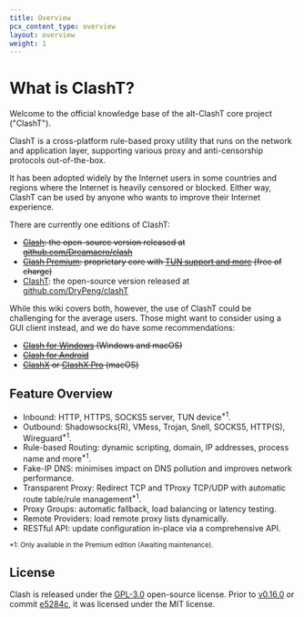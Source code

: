 ```yaml
---
title: Overview
pcx_content_type: overview
layout: overview
weight: 1
---
```


<!-- This is the index page, linked by the dummy sidebar item at Introduction/_dummy-index.md -->
# What is ClashT?

Welcome to the official knowledge base of the alt-ClashT core project ("ClashT").

ClashT is a cross-platform rule-based proxy utility that runs on the network and application layer, supporting various proxy and anti-censorship protocols out-of-the-box.

It has been adopted widely by the Internet users in some countries and regions where the Internet is heavily censored or blocked. Either way, ClashT can be used by anyone who wants to improve their Internet experience.

There are currently one editions of ClashT:

- ~~[Clash](https://github.com/Dreamacro/clash): the open-source version released at [github.com/Dreamacro/clash](https://github.com/Dreamacro/clash)~~
- ~~[Clash Premium](https://github.com/Dreamacro/clash/releases/tag/premium): proprietary core with [TUN support and more](/premium/introduction) (free of charge)~~
- [ClashT](https://github.com/DryPeng/clashT): the open-source version released at [github.com/DryPeng/clashT](https://github.com/DryPeng/clashT)

While this wiki covers both, however, the use of ClashT could be challenging for the average users. Those might want to consider using a GUI client instead, and we do have some recommendations:

- ~~[Clash for Windows](https://github.com/Fndroid/clash_for_windows_pkg/releases) (Windows and macOS)~~
- ~~[Clash for Android](https://github.com/Kr328/ClashTForAndroid)~~
- ~~[ClashX](https://github.com/yichengchen/clashX) or [ClashX Pro](https://install.appcenter.ms/users/clashx/apps/clashx-pro/distribution_groups/public) (macOS)~~

## Feature Overview

- Inbound: HTTP, HTTPS, SOCKS5 server, TUN device<sup>*1</sup>.
- Outbound: Shadowsocks(R), VMess, Trojan, Snell, SOCKS5, HTTP(S), Wireguard<sup>*1</sup>.
- Rule-based Routing: dynamic scripting, domain, IP addresses, process name and more<sup>*1</sup>.
- Fake-IP DNS: minimises impact on DNS pollution and improves network performance.
- Transparent Proxy: Redirect TCP and TProxy TCP/UDP with automatic route table/rule management<sup>*1</sup>.
- Proxy Groups: automatic fallback, load balancing or latency testing.
- Remote Providers: load remote proxy lists dynamically.
- RESTful API: update configuration in-place via a comprehensive API.

<small>*1: Only available in the Premium edition (Awaiting maintenance).</small>


## License

Clash is released under the [GPL-3.0](https://github.com/Dreamacro/clash/blob/master/LICENSE) open-source license. Prior to [v0.16.0](https://github.com/Dreamacro/clash/releases/tag/v0.16.0) or commit [e5284c](https://github.com/Dreamacro/clash/commit/e5284cf647717a8087a185d88d15a01096274bc2), it was licensed under the MIT license.
